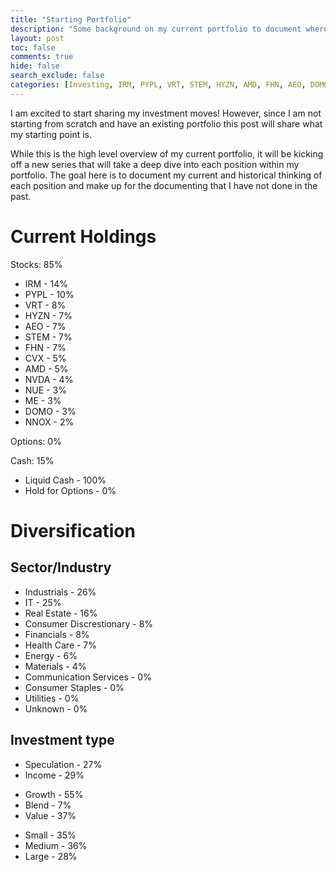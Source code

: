 ```yaml
---
title: "Starting Portfolio"
description: "Some background on my current portfolio to document where we are starting from"
layout: post
toc: false
comments: true
hide: false
search_exclude: false
categories: [Investing, IRM, PYPL, VRT, STEM, HYZN, AMD, FHN, AEO, DOMO, NUE, ME, NNOX, CVX, NVDA]
---
```


I am excited to start sharing my investment moves! However, since I am not starting from scratch and have an existing portfolio this post will share what my starting point is. 

While this is the high level overview of my current portfolio, it will be kicking off a new series that will take a deep dive into each position within my portfolio. The goal here is to document my current and historical thinking of each position and make up for the documenting that I have not done in the past. 

# Current Holdings

Stocks: 85%
* IRM - 14%
* PYPL - 10%
* VRT - 8%
* HYZN - 7%
* AEO - 7%
* STEM - 7%
* FHN - 7%
* CVX - 5%
* AMD - 5%
* NVDA - 4%
* NUE - 3%
* ME - 3%
* DOMO - 3%
* NNOX - 2%


Options: 0%

Cash: 15%
* Liquid Cash - 100%
* Hold for Options - 0%


# Diversification

## Sector/Industry
- Industrials - 26%
- IT - 25%
- Real Estate - 16%
- Consumer Discrestionary - 8%
- Financials - 8%
- Health Care - 7%
- Energy - 6%
- Materials - 4%
- Communication Services - 0%
- Consumer Staples - 0%
- Utilities - 0%
- Unknown - 0%

## Investment type
* Speculation - 27%
* Income - 29%

- Growth - 55%
- Blend - 7%
- Value - 37%

* Small - 35%
* Medium - 36%
* Large - 28%
